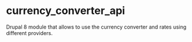 # currency_converter_api
Drupal 8 module that allows to use the currency converter and rates using different providers.
